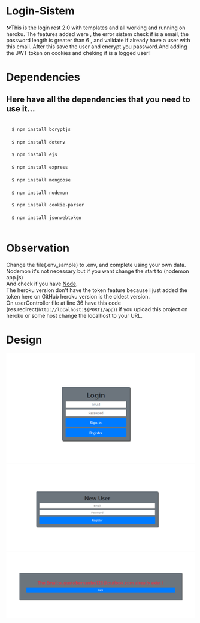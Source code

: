 # Login-Sistem
⚒This is the login rest 2.0 with templates and all working and running on heroku. The features added were ,
the error sistem check if is a email, the password length is greater than 6 , and validate if already have 
a user with this email. After this save the user and encrypt you password.And adding the JWT token on cookies and cheking if is a logged user!
# Dependencies

Here have all the dependencies that you need to use it...
-

```bash
  
  $ npm install bcryptjs
  
  $ npm install dotenv
  
  $ npm install ejs
  
  $ npm install express
 
  $ npm install mongoose

  $ npm install nodemon

  $ npm install cookie-parser 
  
  $ npm install jsonwebtoken
  
```

# Observation
  Change the file(.env_sample) to .env, and complete using your own data.\
  Nodemon it's not necessary but if you want change the start to (nodemon app.js)\
  And check if you have [Node](https://nodejs.org/en/).\
  The heroku version don't have the token feature because i just added the token here on GitHub heroku version is the oldest version.\
  On userController file at line 36 have this code (res.redirect(`http://localhost:${PORT}/app`)) if you upload this project on heroku or some host
  change the localhost to your URL. 

# Design
![1Image](design/design1.png)
![2Image](design/design2.png)
![3Image](design/design3.png)
